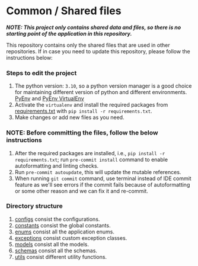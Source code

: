 # Common / Shared files
_**NOTE: This project only contains shared data and files, so there is no starting point of the application in this repository.**_

This repository contains only the shared files that are used in other repositories. If in case you need to update this repository, please follow the instructions below:

### Steps to edit the project
1. The python version: `3.10`, so a python version manager is a good choice for maintaining different version of python and different environments. <br/> [PyEnv](https://github.com/pyenv/pyenv) and [PyEnv VirtualEnv](https://github.com/pyenv/pyenv-virtualenv)
2. Activate the `virtualenv` and install the required packages from [requirements.txt](requirements.txt) with `pip install -r requirements.txt`.
3. Make changes or add new files as you need.

### NOTE: Before committing the files, follow the below instructions
1. After the required packages are installed, i.e., `pip install -r requirements.txt`; run `pre-commit install` command to enable autoformatting and linting checks.
2. Run `pre-commit autoupdate`, this will update the mutable references.
3. When running `git commit` command, use terminal instead of IDE commit feature as we'll see errors if the commit fails because of autoformatting or some other reason and we can fix it and re-commit.

### Directory structure
1. [configs](configs) consist the configurations.
2. [constants](constants) consist the global constants.
3. [enums](enums) consist all the application enums.
4. [exceptions](exceptions) consist custom exception classes.
5. [models](models) consist all the models.
6. [schemas](schemas) consist all the schemas.
7. [utils](utils) consist different utility functions.
